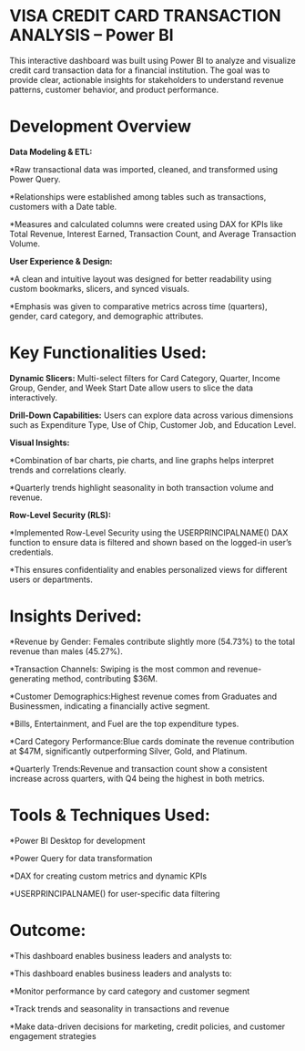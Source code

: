 # VISA CREDIT CARD TRANSACTION ANALYSIS – Power BI

This interactive dashboard was built using Power BI to analyze and visualize credit card transaction data for a financial institution. The goal was to provide clear, actionable insights for stakeholders to understand revenue patterns, customer behavior, and product performance.

# **Development Overview**

**Data Modeling & ETL:**

*Raw transactional data was imported, cleaned, and transformed using Power Query.

*Relationships were established among tables such as transactions, customers with a Date table.

*Measures and calculated columns were created using DAX for KPIs like Total Revenue, Interest Earned, Transaction Count, and Average Transaction Volume.

**User Experience & Design:**

*A clean and intuitive layout was designed for better readability using custom bookmarks, slicers, and synced visuals.

*Emphasis was given to comparative metrics across time (quarters), gender, card category, and demographic attributes.

# **Key Functionalities Used:**

**Dynamic Slicers:**
Multi-select filters for Card Category, Quarter, Income Group, Gender, and Week Start Date allow users to slice the data interactively.

**Drill-Down Capabilities:**
Users can explore data across various dimensions such as Expenditure Type, Use of Chip, Customer Job, and Education Level.

**Visual Insights:**

*Combination of bar charts, pie charts, and line graphs helps interpret trends and correlations clearly.

*Quarterly trends highlight seasonality in both transaction volume and revenue.

**Row-Level Security (RLS):**

*Implemented Row-Level Security using the USERPRINCIPALNAME() DAX function to ensure data is filtered and shown based on the logged-in user’s credentials.

*This ensures confidentiality and enables personalized views for different users or departments.

# **Insights Derived:**

*Revenue by Gender: Females contribute slightly more (54.73%) to the total revenue than males (45.27%).

*Transaction Channels: Swiping is the most common and revenue-generating method, contributing $36M.

*Customer Demographics:Highest revenue comes from Graduates and Businessmen, indicating a financially active segment.

*Bills, Entertainment, and Fuel are the top expenditure types.

*Card Category Performance:Blue cards dominate the revenue contribution at $47M, significantly outperforming Silver, Gold, and Platinum.

*Quarterly Trends:Revenue and transaction count show a consistent increase across quarters, with Q4 being the highest in both metrics.

# **Tools & Techniques Used:**

*Power BI Desktop for development

*Power Query for data transformation

*DAX for creating custom metrics and dynamic KPIs

*USERPRINCIPALNAME() for user-specific data filtering


# **Outcome:**

*This dashboard enables business leaders and analysts to:

*This dashboard enables business leaders and analysts to:

*Monitor performance by card category and customer segment

*Track trends and seasonality in transactions and revenue

*Make data-driven decisions for marketing, credit policies, and customer engagement strategies
